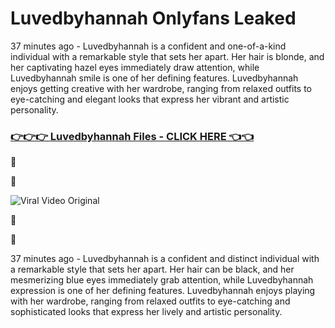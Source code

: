 # Luvedbyhannah Onlyfans Leaked

<p>37 minutes ago - Luvedbyhannah is a confident and one-of-a-kind individual with a remarkable style that sets her apart. Her hair is blonde, and her captivating hazel eyes immediately draw attention, while Luvedbyhannah smile is one of her defining features. Luvedbyhannah enjoys getting creative with her wardrobe, ranging from relaxed outfits to eye-catching and elegant looks that express her vibrant and artistic personality.</p><p>
<h3><a href="https://fansleaks.com-getfree.pro/luvedbyhannah" rel="nofollow">👉👉👉 Luvedbyhannah Files - CLICK HERE 👈👈</a></h3>
<p>🔻</p>
<p>🔻</p> <p>
<a href="https://fansleaks.com-getfree.pro/luvedbyhannah" rel="nofollow"><img src="https://i.imgur.com/0ZbtXZ5.gif" alt="Viral Video Original" style="max-width: 100%; display: inline-block;" data-target="animated-image.originalImage"></a>
<p>🔻</p>
<p>🔻</p> <p>37 minutes ago - Luvedbyhannah is a confident and distinct individual with a remarkable style that sets her apart. Her hair can be black, and her mesmerizing blue eyes immediately grab attention, while Luvedbyhannah expression is one of her defining features. Luvedbyhannah enjoys playing with her wardrobe, ranging from relaxed outfits to eye-catching and sophisticated looks that express her lively and artistic personality.</p>